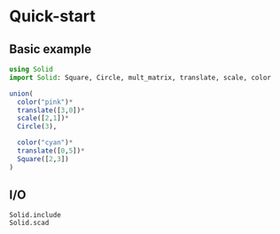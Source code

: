 # Quick-start

## Basic example
```julia
using Solid
import Solid: Square, Circle, mult_matrix, translate, scale, color

union(
  color("pink")*
  translate([3,0])*
  scale([2,1])*
  Circle(3),

  color("cyan")*
  translate([0,5])*
  Square([2,3])
)
```

## I/O

```@docs
Solid.include
Solid.scad
```

